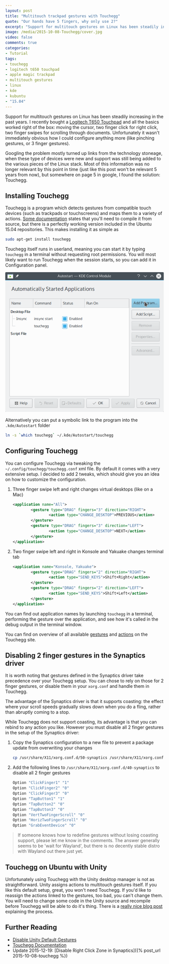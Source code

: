 ```yaml
---
layout: post
title: "Multitouch trackpad gestures with Touchegg"
quote: "Our hands have 5 fingers, why only use 2?"
excerpt: "Support for multitouch gestures on Linux has been steadily increasing in the past years. I recently bought a Logitech T650 touchpad and all the basics worked right of the box: moving the cursor, two finger click for right click, two finger swipes for scrolling through documents. Unfortunately it wasn't immediately obvious how I could configure anything more (like pinching gestures, or 3 finger gestures). Here's how you can unlock its full power."
image: /media/2015-10-08-Touchegg/cover.jpg
video: false
comments: true
categories:
- Tutorial
tags:
- touchegg
- logitech t650 touchpad
- apple magic trackpad
- multitouch gestures
- linux
- kde
- kubuntu
- "15.04"
---
```

Support for multitouch gestures on Linux has been steadily increasing in the past years. I recently bought a [Logitech T650 Touchpad](http://support.logitech.com/product/touchpad-t650) and all the basics worked right of the box: moving the cursor, two finger click for right click, two finger swipes for scrolling through documents. Unfortunately it wasn't immediately obvious how I could configure anything more (like pinching gestures, or 3 finger gestures).

Googling the problem mostly turned up links from the technology stoneage, when these type of devices were new and support was still being added to the various pieces of the Linux stack. Most of this information was no longer relevant by this point in time (just like this post won't be relevant 5 years from now), but somewhere on page 5 in google, I found the solution: Touchegg.

## Installing Touchegg
Touchegg is a program which detects gestures from compatible touch devices (such as trackpads or touchscreens) and maps them to a variety of actions. [Some documentation](http://askubuntu.com/questions/206267/how-to-install-touchegg) states that you'll need to compile it from source, but there is a perfectly working version included in the Ubuntu 15.04 repositories. This makes installing it as simple as

```bash
sudo apt-get install touchegg
```

Touchegg itself runs in userland, meaning you can start it by typing `touchegg` in a terminal without requesting root permissions. You will most likely want to run Touchegg when the session starts, so you can add it in Configuration panel.

![Autostart Touchegg](/media/2015-10-08-Touchegg/autostart-touchegg.png)

Alternatively you can put a symbolic link to the program into the `.kde/Autostart` folder

```bash
ln -s `which touchegg` ~/.kde/Autostart/touchegg
```

## Configuring Touchegg
You can configure Touchegg via tweaking the `~/.config/touchegg/touchegg.conf` xml file. By default it comes with a very extensive setup. I decided to add 2 tweaks, which should give you an idea on how to customize the configuration.

1. Three finger swipe left and right changes virtual desktops (like on a Mac)

    ```xml
    <application name="All">
            <gesture type="DRAG" fingers="3" direction="RIGHT">
                    <action type="CHANGE_DESKTOP">PREVIOUS</action>
            </gesture>
            <gesture type="DRAG" fingers="3" direction="LEFT">
                    <action type="CHANGE_DESKTOP">NEXT</action>
            </gesture>
    </application>
    ```

2. Two finger swipe left and right in Konsole and Yakuake changes terminal tab

    ```xml
    <application name="Konsole, Yakuake">
            <gesture type="DRAG" fingers="2" direction="RIGHT">
                    <action type="SEND_KEYS">Shift+Right</action>
            </gesture>
            <gesture type="DRAG" fingers="2" direction="LEFT">
                    <action type="SEND_KEYS">Shift+Left</action>
            </gesture>
    </application>
    ```

You can find out application names by launching `touchegg` in a terminal, performing the gesture over the application, and see how it's called in the debug output in the terminal window.

You can find on overview of all available [gestures](https://code.google.com/p/touchegg/wiki/AllGestures) and [actions](https://code.google.com/p/touchegg/wiki/AllActions) on the Touchegg site.

## Disabling 2 finger gestures in the Synaptics driver
It is worth noting that gestures defined in the Synaptics driver take precedence over your Touchegg setup. You can chose to rely on those for 2 finger gestures, or disable them in your `xorg.conf` and handle them in Touchegg.

The advantage of the Synaptics driver is that it supports coasting: the effect where your scroll speeds gradually slows down when you do a fling, rather than abruptly coming to a stop.

While Touchegg does not support coasting, its advantage is that you can rebind to any action you like. However you must disable all 2 finger gestures in the setup of the Synaptics driver:

1. Copy the Synaptics configuration to a new file to prevent a package update from overwriting your changes

    ```bash
    cp /usr/share/X11/xorg.conf.d/50-synaptics /usr/share/X11/xorg.conf.d/40-synaptics
    ```

2. Add the following lines to `/usr/share/X11/xorg.conf.d/40-synaptics` to disable all 2 finger gestures

    ```bash
    Option "ClickFinger1" "1"
    Option "ClickFinger2" "0"
    Option "ClickFinger3" "0"
    Option "TapButton1" "1"
    Option "TapButton2" "0"
    Option "TapButton3" "0"
    Option "VertTwoFingerScroll" "0"
    Option "HorizTwoFingerScroll" "0"
    Option "GrabEventDevice" "0"
    ```

> If someone knows how to redefine gestures without losing coasting support, please let me know in the comments. The answer generally seems to be 'wait for Wayland', but there is no decently stable distro with Wayland out there just yet.

## Touchegg on Ubuntu with Unity
Unfortunately using Touchegg with the Unity desktop manager is not as straightforward. Unity assigns actions to multitouch gestures itself. If you like this default setup, great, you won't need Touchegg. If you'd like to reassign the actions linked to the gestures, too bad, you can't change them. You will need to change some code in the Unity source and recompile before Touchegg will be able to do it's thing. There is a [really nice blog post](http://ineed.coffee/1068/os-x-like-multitouch-gestures-for-macbook-pro-running-ubuntu-12-10/) explaining the process.

## Further Reading

* [Disable Unity Default Gestures](http://ineed.coffee/1068/os-x-like-multitouch-gestures-for-macbook-pro-running-ubuntu-12-10/)
* [Touchegg Documentation](https://code.google.com/p/touchegg/wiki/Main)
* Update 2015-12-19: [Disable Right Click Zone in Synaptics]({% post_url 2015-10-08-touchegg %})
